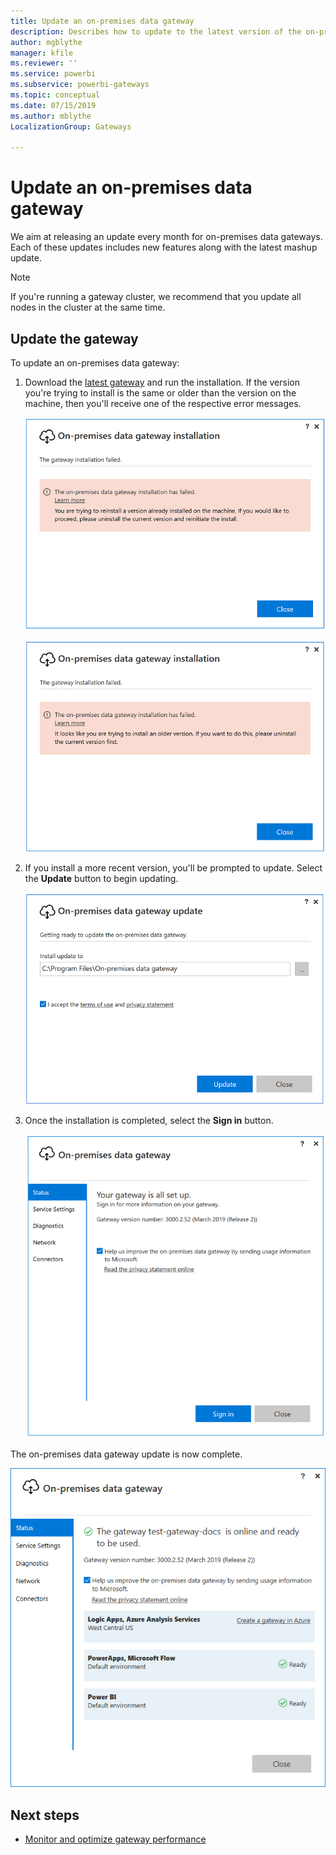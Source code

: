 ```yaml
---
title: Update an on-premises data gateway
description: Describes how to update to the latest version of the on-premises data gateway.
author: mgblythe
manager: kfile
ms.reviewer: ''
ms.service: powerbi
ms.subservice: powerbi-gateways
ms.topic: conceptual
ms.date: 07/15/2019
ms.author: mblythe
LocalizationGroup: Gateways

---
```


# Update an on-premises data gateway

We aim at releasing an update every month for on-premises data gateways. Each of these updates includes new features along with the latest mashup update.

> [!NOTE]
> If you're running a gateway cluster, we recommend that you update all nodes in the cluster at the same time.

## Update the gateway

To update an on-premises data gateway:

1. Download the [latest gateway](https://go.microsoft.com/fwlink/?LinkId=820925&clcid=0x409) and run the installation. If the version you're trying to install is the same or older than the version on the machine, then you'll receive one of the respective error messages.

   ![Installed version same as update](media/service-gateway-update/gateway-same-version.png)

   ![Installed version newer than update](media/service-gateway-update/gateway-old-version.png)

2. If you install a more recent version, you'll be prompted to update. Select the **Update** button to begin updating.

   ![Getting ready to update](media/service-gateway-update/update-getting-ready.png)

3. Once the installation is completed, select the **Sign in** button.

   ![Gateway update sign in](media/service-gateway-update/gateway-update-signin.png)

The on-premises data gateway update is now complete.

![Gateway update complete](media/service-gateway-update/gateway-update-complete.png)

## Next steps

* [Monitor and optimize gateway performance](service-gateway-performance.md)
